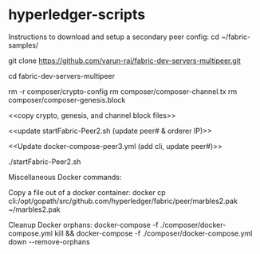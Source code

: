 # hyperledger-scripts


Instructions to download and setup a secondary peer config:
cd ~/fabric-samples/

git clone https://github.com/varun-raj/fabric-dev-servers-multipeer.git

cd fabric-dev-servers-multipeer

rm -r composer/crypto-config
rm composer/composer-channel.tx
rm composer/composer-genesis.block


<<copy crypto, genesis, and channel block files>>

<<update startFabric-Peer2.sh (update peer# & orderer IP)>>

<<Update docker-compose-peer3.yml (add cli, update peer#)>>

./startFabric-Peer2.sh


Miscellaneous Docker commands:

Copy a file out of a docker container:
docker cp cli:/opt/gopath/src/github.com/hyperledger/fabric/peer/marbles2.pak ~/marbles2.pak

Cleanup Docker orphans:
docker-compose -f ./composer/docker-compose.yml kill && docker-compose -f ./composer/docker-compose.yml down --remove-orphans
